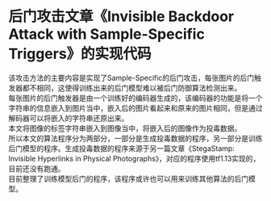 # 后门攻击文章《Invisible Backdoor Attack with Sample-Specific Triggers》的实现代码
该攻击方法的主要内容是实现了Sample-Specific的后门攻击，每张图片的后门触发器都不相同，这使得训练出来的后门模型难以被后门防御算法检测出来。\
每张图片的后门触发器是由一个训练好的编码器生成的，该编码器的功能是将一个字符串的信息嵌入到图片当中，嵌入后的图片看起来和原来的图片相同，但是通过解码器可以将嵌入的字符串还原出来。\
本文将图像的标签字符串嵌入到图像当中，将嵌入后的图像作为投毒数据。\
所以本文的算法程序分为两部分，一部分是生成投毒数据的程序，另一部分是训练后门模型的程序。生成投毒数据的程序来源于另一篇文章《StegaStamp: Invisible Hyperlinks in Physical Photographs》，对应的程序使用tf1.13实现的，目前还没有跑通。\
目前整理了训练模型后门的程序，该程序或许也可以用来训练其他算法的后门模型。
